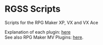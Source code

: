 # RGSS Scripts
Scripts for the RPG Maker XP, VX and VX Ace

Explanation of each plugin: [here](https://hermespasser.github.io/p/rgss-scripts/)  
See also RPG Maker MV Plugins: [here](https://github.com/HermesPasser/RMMV-Plugins).  

